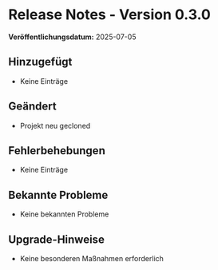 # Release Notes - Version 0.3.0

**Veröffentlichungsdatum:** 2025-07-05

## Hinzugefügt
- Keine Einträge

## Geändert
- Projekt neu gecloned

## Fehlerbehebungen
- Keine Einträge

## Bekannte Probleme
- Keine bekannten Probleme

## Upgrade-Hinweise
- Keine besonderen Maßnahmen erforderlich
